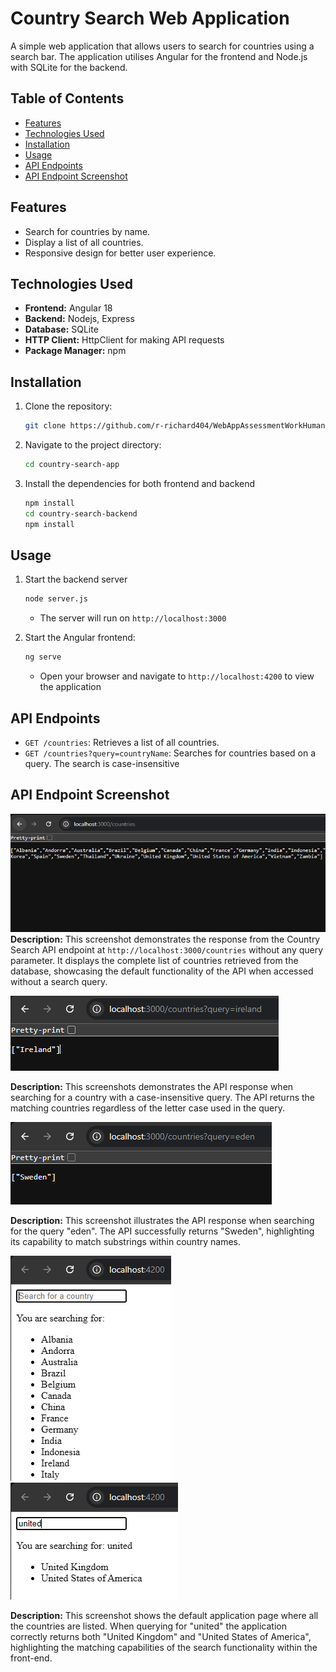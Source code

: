 # Country Search Web Application

A simple web application that allows users to search for countries
using a search bar. The application utilises Angular for the
frontend and Node.js with SQLite for the backend.

## Table of Contents
- [Features](#features)
- [Technologies Used](#technologies-used)
- [Installation](#installation)
- [Usage](#usage)
- [API Endpoints](#api-endpoints)
- [API Endpoint Screenshot](#api-endpoint-screenshot)

## Features
- Search for countries by name.
- Display a list of all countries.
- Responsive design for better user experience.

## Technologies Used
- **Frontend:** Angular 18
- **Backend:** Nodejs, Express
- **Database:** SQLite
- **HTTP Client:** HttpClient for making API requests
- **Package Manager:** npm

## Installation
1. Clone the repository:
    ```bash
    git clone https://github.com/r-richard404/WebAppAssessmentWorkHuman.git
    ```

2. Navigate to the project directory:
    ```bash
    cd country-search-app
    ```

3. Install the dependencies for both frontend and backend
    ```bash
    npm install
    cd country-search-backend
    npm install
    ```

## Usage
1. Start the backend server
    ```bash
    node server.js
    ```
    - The server will run on `http://localhost:3000`

2. Start the Angular frontend:
    ```bash
    ng serve
    ```
    - Open your browser and navigate to `http://localhost:4200` to view the application

## API Endpoints
- `GET /countries`: Retrieves a list of all countries.
- `GET /countries?query=countryName`: Searches for countries based on a query. The search is case-insensitive

## API Endpoint Screenshot
![API Response Example](images/api-response-example.PNG)
**Description:** This screenshot demonstrates the response from the Country Search API endpoint at `http://localhost:3000/countries` without any query parameter. It displays the complete list of countries retrieved from the database, showcasing the default functionality of the API when accessed without a search query.


![API Response Example: Case Insensitive Country Search](images/api-response-case-insensitive.PNG)

**Description:** This screenshots demonstrates the API response when searching for a country with a case-insensitive query. The API returns the matching countries regardless of the letter case used in the query.


![API Response Example: Partial Country Search](images/api-response-partial-search.PNG)

**Description:** This screenshot illustrates the API response when searching for the query "eden". The API successfully returns "Sweden", highlighting its capability to match substrings within country names.


![API Response Example: App Country Search](images/api-response-countries-list.PNG) ![App Country Search partial](images/api-response-countries-list-partial.PNG)

**Description:** This screenshot shows the default application page where all the countries are listed. When querying for "united" the application correctly returns both "United Kingdom" and "United States of America", highlighting the matching capabilities of the search functionality within the front-end.
